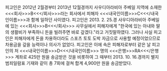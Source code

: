 피고인은 2012년 2월경부터 2013년 12월경까지 사우디아라비아 주베일 지역에 소재한 <<<회사>>>B<<</회사>>>라는 회사에서 피해자 <<<내국인이름>>>C<<</내국인이름>>>과 함께 일하던 사이였다.
피고인은 2013. 2. 25.경 사우디아라비아 주베일에 있는 <<<회사>>>B<<</회사>>> 사무실에서 피해자에게 "한국에 있는 아내와 딸의 생활비가 부족하니 돈을 빌려주면 바로 갚겠다."라고 거짓말하였다.
그러나 사실 피고인은 피해자에게 돈을 차용하더라도 스포츠 토토 도박 자금으로 사용할 예정이었으므로 차용금을 갚을 능력이나 의사가 없었다.
피고인은 이에 속은 피해자로부터 같은 날 피고인의 처 <<<내국인이름>>>D<<</내국인이름>>> 명의 <<<은행>>>RA<<</은행>>> 계좌로 425만 원을 송금받은 것을 비롯하여 그 때부터 2013. 10. 16.경까지 별지 범죄일람표 기재와 같이 총 7회에 걸쳐 합계 4,900만 원을 송금받았다.